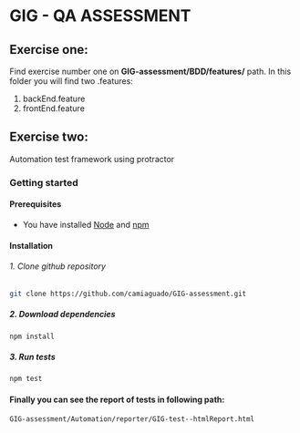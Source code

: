 # GIG - QA ASSESSMENT

## Exercise one:
Find exercise number one on **GIG-assessment/BDD/features/** path. In this folder you will find two .features:
1. backEnd.feature
2. frontEnd.feature


## Exercise two:
Automation test framework using protractor

### Getting started
#### Prerequisites
 - You have installed [Node](https://nodejs.org/en/download/) and [npm](https://www.npmjs.com/get-npm)
 
#### Installation
###### 1. Clone github repository
```bash
git clone https://github.com/camiaguado/GIG-assessment.git
```
##### 2. Download dependencies
```bash
npm install
```
##### 3. Run tests
```bash
npm test
```

#### Finally you can see the report of tests in following path:

`GIG-assessment/Automation/reporter/GIG-test--htmlReport.html`
